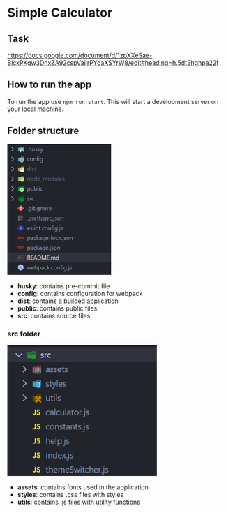 # Simple Calculator

## Task

https://docs.google.com/document/d/1zpXXeSae-BlcxPKgw3DhxZA92cspVailrPYoaXSYrW8/edit#heading=h.5dt3hghpa22f

## How to run the app

To run the app use `npm run start`. This will start a development server on your local machine.

## Folder structure

<img src="./.github/screenshots/all-folders.png" alt="full folder structure" height="300px">

- **husky**: contains pre-commit file
- **config**: contains configuration for webpack
- **dist**: contains a builded application
- **public**: contains public files
- **src**: contains source files

### src folder

<img src="./.github/screenshots/src-folder.png" alt="full folder structure" height="300px">

- **assets**: contains fonts used in the application
- **styles**: contains .css files with styles
- **utils**: contains .js files with utility functions
